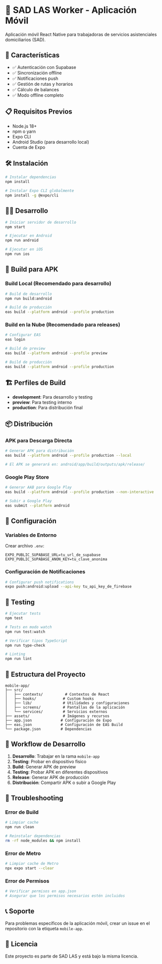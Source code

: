 # 📱 SAD LAS Worker - Aplicación Móvil

Aplicación móvil React Native para trabajadoras de servicios asistenciales domiciliarios (SAD).

## 🚀 Características

- ✅ Autenticación con Supabase
- ✅ Sincronización offline
- ✅ Notificaciones push
- ✅ Gestión de rutas y horarios
- ✅ Cálculo de balances
- ✅ Modo offline completo

## 📋 Requisitos Previos

- Node.js 18+
- npm o yarn
- Expo CLI
- Android Studio (para desarrollo local)
- Cuenta de Expo

## 🛠️ Instalación

```bash
# Instalar dependencias
npm install

# Instalar Expo CLI globalmente
npm install -g @expo/cli
```

## 🏃‍♀️ Desarrollo

```bash
# Iniciar servidor de desarrollo
npm start

# Ejecutar en Android
npm run android

# Ejecutar en iOS
npm run ios
```

## 📱 Build para APK

### Build Local (Recomendado para desarrollo)

```bash
# Build de desarrollo
npm run build:android

# Build de producción
eas build --platform android --profile production
```

### Build en la Nube (Recomendado para releases)

```bash
# Configurar EAS
eas login

# Build de preview
eas build --platform android --profile preview

# Build de producción
eas build --platform android --profile production
```

## 🏗️ Perfiles de Build

- **development**: Para desarrollo y testing
- **preview**: Para testing interno
- **production**: Para distribución final

## 📦 Distribución

### APK para Descarga Directa

```bash
# Generar APK para distribución
eas build --platform android --profile production --local

# El APK se generará en: android/app/build/outputs/apk/release/
```

### Google Play Store

```bash
# Generar AAB para Google Play
eas build --platform android --profile production --non-interactive

# Subir a Google Play
eas submit --platform android
```

## 🔧 Configuración

### Variables de Entorno

Crear archivo `.env`:

```env
EXPO_PUBLIC_SUPABASE_URL=tu_url_de_supabase
EXPO_PUBLIC_SUPABASE_ANON_KEY=tu_clave_anonima
```

### Configuración de Notificaciones

```bash
# Configurar push notifications
expo push:android:upload --api-key tu_api_key_de_firebase
```

## 🧪 Testing

```bash
# Ejecutar tests
npm test

# Tests en modo watch
npm run test:watch

# Verificar tipos TypeScript
npm run type-check

# Linting
npm run lint
```

## 📁 Estructura del Proyecto

```
mobile-app/
├── src/
│   ├── contexts/          # Contextos de React
│   ├── hooks/            # Custom hooks
│   ├── lib/              # Utilidades y configuraciones
│   ├── screens/          # Pantallas de la aplicación
│   └── services/         # Servicios externos
├── assets/               # Imágenes y recursos
├── app.json             # Configuración de Expo
├── eas.json             # Configuración de EAS Build
└── package.json         # Dependencias
```

## 🔄 Workflow de Desarrollo

1. **Desarrollo**: Trabajar en la rama `mobile-app`
2. **Testing**: Probar en dispositivo físico
3. **Build**: Generar APK de preview
4. **Testing**: Probar APK en diferentes dispositivos
5. **Release**: Generar APK de producción
6. **Distribución**: Compartir APK o subir a Google Play

## 🚨 Troubleshooting

### Error de Build

```bash
# Limpiar cache
npm run clean

# Reinstalar dependencias
rm -rf node_modules && npm install
```

### Error de Metro

```bash
# Limpiar cache de Metro
npx expo start --clear
```

### Error de Permisos

```bash
# Verificar permisos en app.json
# Asegurar que los permisos necesarios estén incluidos
```

## 📞 Soporte

Para problemas específicos de la aplicación móvil, crear un issue en el repositorio con la etiqueta
`mobile-app`.

## 📄 Licencia

Este proyecto es parte de SAD LAS y está bajo la misma licencia.
